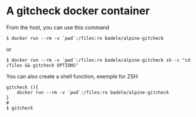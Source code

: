 # A gitcheck docker container

From the host, you can use this command

    $ docker run --rm -v `pwd`:/files:ro badele/alpine-gitcheck

or 

    $ docker run --rm -v `pwd`:/files:ro badele/alpine-gitcheck sh -c "cd /files && gitcheck OPTIONS"

You can also create a shell function, exemple for ZSH

    gitcheck (){
        docker run --rm -v `pwd`:/files:ro badele/alpine-gitcheck
    }
    #
    $ gitcheck
